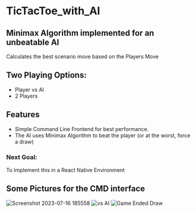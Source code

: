 # TicTacToe_with_AI

 
## Minimax Algorithm implemented for an unbeatable AI
Calculates the best scenario move based on the Players Move

## Two Playing Options:
+ Player vs AI
+ 2 Players

## Features
+ Simple Command Line Frontend for best performance.
+ The AI uses Minimax Algorithm to beat the player (or at the worst, force a draw)

### Next Goal:
To Implement this in a React Native Environment

## Some Pictures for the CMD interface
![Screenshot 2023-07-16 185558](https://github.com/nibi420/TicTacToe_with_AI/assets/96695262/1ed1c5bc-43f9-4581-afd9-b84ac8f591eb)
![vs AI](https://github.com/nibi420/TicTacToe_with_AI/assets/96695262/5074e82c-8138-40ba-a468-ef5013f2dbd9)
![Game Ended Draw](https://github.com/nibi420/TicTacToe_with_AI/assets/96695262/794d43bc-9e72-4441-b773-e7326f090ef7)
